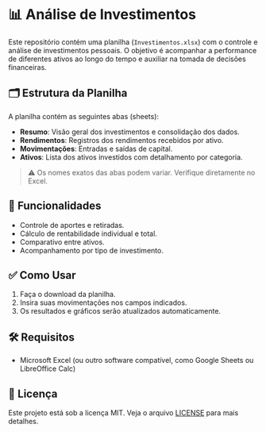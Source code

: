 # 📊 Análise de Investimentos

Este repositório contém uma planilha (`Investimentos.xlsx`) com o controle e análise de investimentos pessoais. O objetivo é acompanhar a performance de diferentes ativos ao longo do tempo e auxiliar na tomada de decisões financeiras.

## 🗂️ Estrutura da Planilha

A planilha contém as seguintes abas (sheets):

- **Resumo**: Visão geral dos investimentos e consolidação dos dados.
- **Rendimentos**: Registros dos rendimentos recebidos por ativo.
- **Movimentações**: Entradas e saídas de capital.
- **Ativos**: Lista dos ativos investidos com detalhamento por categoria.

> ⚠️ Os nomes exatos das abas podem variar. Verifique diretamente no Excel.

## 🧮 Funcionalidades

- Controle de aportes e retiradas.
- Cálculo de rentabilidade individual e total.
- Comparativo entre ativos.
- Acompanhamento por tipo de investimento.

## ✅ Como Usar

1. Faça o download da planilha.
2. Insira suas movimentações nos campos indicados.
3. Os resultados e gráficos serão atualizados automaticamente.

## 🛠️ Requisitos

- Microsoft Excel (ou outro software compatível, como Google Sheets ou LibreOffice Calc)

## 📄 Licença

Este projeto está sob a licença MIT. Veja o arquivo [LICENSE](LICENSE) para mais detalhes.
